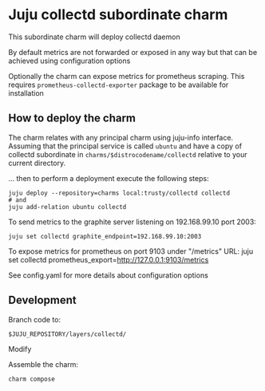 # Juju collectd subordinate charm

This subordinate charm will deploy collectd daemon

By default metrics are not forwarded or exposed in any way
but that can be achieved using configuration options

Optionally the charm can expose metrics for prometheus scraping.
This requires `prometheus-collectd-exporter` package to
be available for installation

## How to deploy the charm

The charm relates with any principal charm using juju-info interface.
Assuming that the principal service is called `ubuntu` and have a copy
of collectd subordinate in `charms/$distrocodename/collectd` relative
to your current directory.

... then to perform a deployment execute the following steps:

    juju deploy --repository=charms local:trusty/collectd collectd
    # and 
    juju add-relation ubuntu collectd

To send metrics to the graphite server listening on 192.168.99.10 port 2003:

    juju set collectd graphite_endpoint=192.168.99.10:2003

To expose metrics for prometheus on port 9103 under "/metrics" URL:
    juju set collectd prometheus_export=http://127.0.0.1:9103/metrics

See config.yaml for more details about configuration options

## Development

Branch code to:

    $JUJU_REPOSITORY/layers/collectd/

Modify

Assemble the charm:

    charm compose
